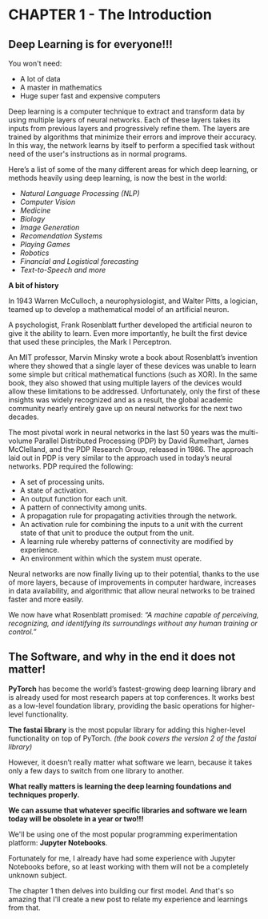 # CHAPTER 1 - The Introduction

## Deep Learning is for everyone!!!

You won't need:
- A lot of data
- A master in mathematics
- Huge super fast and expensive computers

Deep learning is a computer technique to extract and transform data by using multiple layers of neural networks. 
Each of these layers takes its inputs from previous layers and progressively refine them.
The layers are trained by algorithms that minimize their errors and improve their accuracy. 
In this way, the network learns by itself to perform a specified task without need of the user's instructions as in normal programs.

Here’s a list of some of the many different areas for which deep learning, or methods heavily using deep learning, is now the best in the world:
- *Natural Language Processing (NLP)*
- *Computer Vision*
- *Medicine*
- *Biology*
- *Image Generation*
- *Recomendation Systems*
- *Playing Games*
- *Robotics*
- *Financial and Logistical forecasting*
- *Text-to-Speech and more*

**A bit of history**

In 1943 Warren McCulloch, a neurophysiologist, and Walter Pitts, a logician, teamed up to develop a mathematical model of an artificial neuron.

A psychologist, Frank Rosenblatt further developed the artificial neuron to give it the ability to learn. 
Even more importantly, he built the first device that used these principles, the Mark I Perceptron.

An MIT professor, Marvin Minsky wrote a book about Rosenblatt’s invention where they showed that a single layer of these devices was unable to learn
some simple but critical mathematical functions (such as XOR). 
In the same book, they also showed that using multiple layers of the devices would allow these limitations to be addressed. 
Unfortunately, only the first of these insights was widely recognized and as a result, the global academic community nearly entirely gave up on neural networks 
for the next two decades.

The most pivotal work in neural networks in the last 50 years was the multi-volume Parallel Distributed Processing (PDP) by David Rumelhart, 
James McClelland, and the PDP Research Group, released in 1986.
The approach laid out in PDP is very similar to the approach used in today’s neural networks.
PDP required the following: 
- A set of processing units.
- A state of activation.
- An output function for each unit.
- A pattern of connectivity among units.
- A propagation rule for propagating activities through the network.
- An activation rule for combining the inputs to a unit with the current state of that unit to produce the output from the unit.
- A learning rule whereby patterns of connectivity are modified by experience.
- An environment within which the system must operate.

Neural networks are now finally living up to their potential, thanks to the use of more layers, because of improvements in computer hardware, 
increases in data availability, and algorithmic that allow neural networks to be trained faster and more easily. 

We now have what Rosenblatt promised: 
*“A machine capable of perceiving, recognizing, and identifying its surroundings without any human training or control.”*

## The Software, and why in the end it does not matter! ##

**PyTorch** has become the world’s fastest-growing deep learning library and is already used for most research papers at top conferences.
It works best as a low-level foundation library, providing the basic operations for higher-level functionality.

**The fastai library** is the most popular library for adding this higher-level functionality on top of PyTorch.
*(the book covers the version 2 of the fastai library)* 

However, it doesn’t really matter what software we learn, because it takes only a few days to switch from one library to another.

**What really matters is learning the deep learning foundations and techniques properly.**

**We can assume that whatever specific libraries and software we learn today will be obsolete in a year or two!!!**

We'll be using one of the most popular programming experimentation platform: **Jupyter Notebooks**.

Fortunately for me, I already have had some experience with Jupyter Notebooks before, so at least working with them will not be a completely unknown subject.

The chapter 1 then delves into building our first model. And that's so amazing that I'll create a new post to relate my experience and learnings from that.


